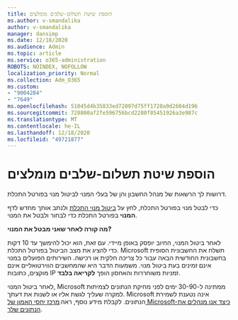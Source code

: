 ```yaml
---
title: הוספת שיטת תשלום-שלבים מומלצים
ms.author: v-smandalika
author: v-smandalika
manager: dansimp
ms.date: 12/18/2020
ms.audience: Admin
ms.topic: article
ms.service: o365-administration
ROBOTS: NOINDEX, NOFOLLOW
localization_priority: Normal
ms.collection: Adm_O365
ms.custom:
- "9004284"
- "7649"
ms.openlocfilehash: 51045d4b35833ed72097d75ff1720a9d2604d196
ms.sourcegitcommit: 728800af2fe596756bcd2280f85451926a3e987c
ms.translationtype: MT
ms.contentlocale: he-IL
ms.lasthandoff: 12/18/2020
ms.locfileid: "49721877"
---
```

# <a name="add-payment-method---recommended-steps"></a>הוספת שיטת תשלום-שלבים מומלצים

דרושות לך הרשאות של מנהל החשבון והן של בעלי המנוי לביטול מנוי בפורטל התכלת. 

כדי לבטל מנוי בפורטל התכלת, לחץ על [ביטול מנוי התכלת](https://ms.portal.azure.com/#blade/Microsoft_Azure_Billing/SubscriptionsBlade) ולנתב אותך מחדש לדף **המנוי** בפורטל התכלת כדי לבחור ולבטל את המנוי. 

**מה קורה לאחר שאני מבטל את המנוי?** 

לאחר ביטול המנוי, החיוב יופסק באופן מיידי. עם זאת, הוא יכול להימשך עד 10 דקות כדי להציג את מצב הביטול בפורטל התכלת. Microsoft תשלח את החשבונית הסופית בחשבונית החודשית הבאה עבור כל צריכה חלקית או רכישה. השירותים הפועלים במנוי אינם זמינים בעת ביטול מנוי. משמעות הדבר היא שהמחשבים הווירטואליים אינם מוקצים, כתובות IP זמניות משוחררות והאחסון הופך **לקריאה בלבד**. 

לאחר ביטול המנוי, Microsoft ממתינה ל-30-90 ימים לפני מחיקת הנתונים לצמיתות למקרה שעליך לגשת אליו או לשנות את דעתך. Microsoft אינה נטענת לשמירת הנתונים. לקבלת מידע נוסף, ראה [מרכז יחסי האמון של Microsoft-כיצד אנו מנהלים את הנתונים שלך](https://www.microsoft.com/trust-center/privacy/data-management#leave).



